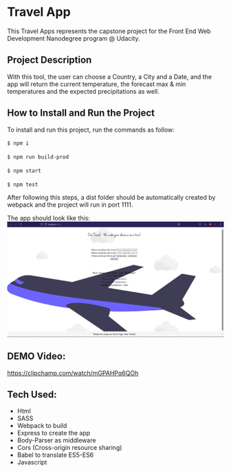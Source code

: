 # Travel App

This Travel Apps represents the capstone project for the Front End Web Development Nanodegree program @ Udacity. 

## Project Description

With this tool, the user can choose a Country, a City and a Date, and the app will return the current temperature, the forecast max & min temperatures and the expected precipitations as well.

## How to Install and Run the Project

To install and run this project, run the commands as follow:

```
$ npm i

$ npm run build-prod

$ npm start

$ npm test
```

After following this steps, a dist folder should be automatically created by webpack and the project will run in port 1111.

The app should look like this:
![](img/app.jpg)

## DEMO Video:

https://clipchamp.com/watch/mGPAHPq6QOh

## Tech Used:

* Html
* SASS
* Webpack to build
* Express to create the app
* Body-Parser as middleware
* Cors (Cross-origin resource sharing)
* Babel to translate ES5-ES6
* Javascript 


